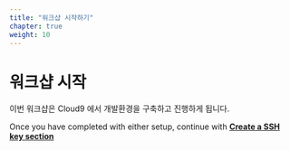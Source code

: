 ```yaml
---
title: "워크샵 시쟉하기"
chapter: true
weight: 10
---
```


# 워크샵 시작
이번 워크샵은 Cloud9 에서 개발환경을 구축하고 진행하게 됩니다.

Once you have completed with either setup, continue with [**Create a SSH key section**](/prerequisites/sshkey/)
